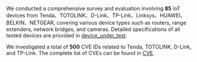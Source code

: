 We conducted a comprehensive survey and evaluation involving **85** IoT devices from Tenda、TOTOLINK、D-Link、TP-Link、Linksys、HUAWEI、BELKIN、NETGEAR, covering various device types such as routers, range extenders, network bridges, and cameras. Detailed specifications of all tested devices are provided in [device_under_test](https://github.com/IoTBec/Surveys/blob/main/device_under_test.md).

We investigated a total of **500** CVE IDs related to Tenda, TOTOLINK, D-Link, and TP-Link. The complete list of CVEs can be found in [CVE](https://github.com/IoTBec/Surveys/blob/main/CVE).
